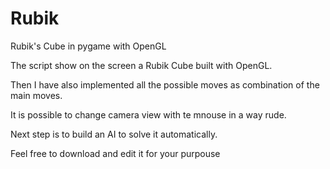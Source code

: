 # Rubik
Rubik's Cube in pygame with OpenGL

The script show on the screen a Rubik Cube built 
with OpenGL.

Then I have also implemented all the possible moves as 
combination of the main moves.

It is possible to change camera view with te mnouse
in a way rude.

Next step is to build an AI to solve it automatically.

Feel free to download and edit it for your purpouse
